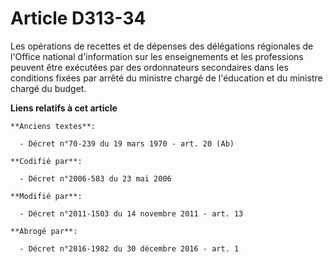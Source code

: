 # Article D313-34

Les opérations de recettes et de dépenses des délégations régionales de l'Office national d'information sur les enseignements
et les professions peuvent être exécutées par des ordonnateurs secondaires dans les conditions fixées par arrêté du ministre
chargé de l'éducation et du ministre chargé du budget.

**Liens relatifs à cet article**

	**Anciens textes**:

	  - Décret n°70-239 du 19 mars 1970 - art. 20 (Ab)

	**Codifié par**:

	  - Décret n°2006-583 du 23 mai 2006

	**Modifié par**:

	  - Décret n°2011-1503 du 14 novembre 2011 - art. 13

	**Abrogé par**:

	  - Décret n°2016-1982 du 30 décembre 2016 - art. 1
